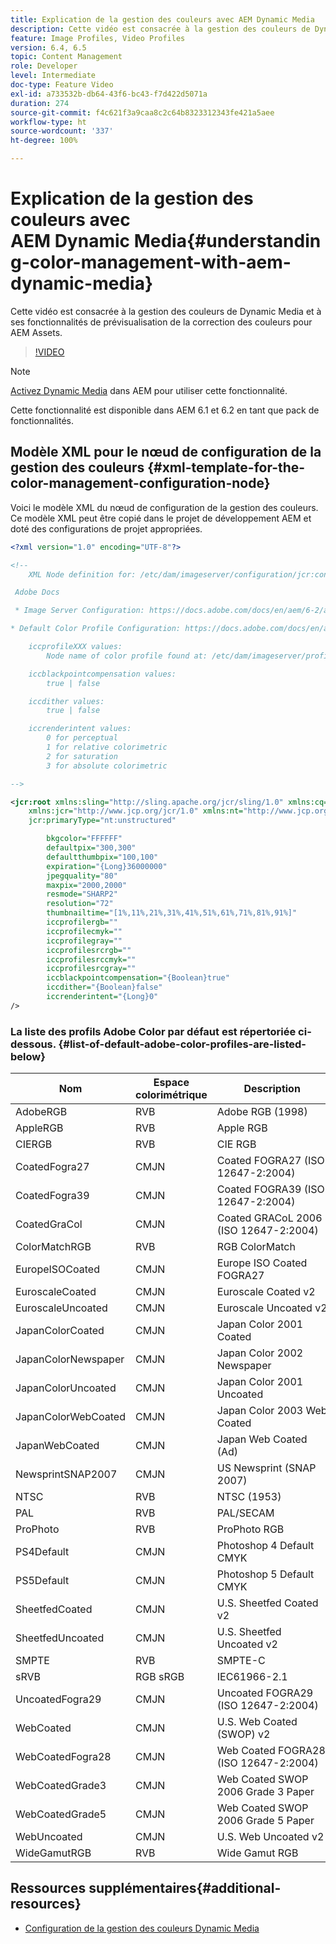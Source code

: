 ```yaml
---
title: Explication de la gestion des couleurs avec AEM Dynamic Media
description: Cette vidéo est consacrée à la gestion des couleurs de Dynamic Media et à ses fonctionnalités de prévisualisation de la correction des couleurs pour AEM Assets.
feature: Image Profiles, Video Profiles
version: 6.4, 6.5
topic: Content Management
role: Developer
level: Intermediate
doc-type: Feature Video
exl-id: a733532b-db64-43f6-bc43-f7d422d5071a
duration: 274
source-git-commit: f4c621f3a9caa8c2c64b8323312343fe421a5aee
workflow-type: ht
source-wordcount: '337'
ht-degree: 100%

---
```


# Explication de la gestion des couleurs avec AEM Dynamic Media{#understanding-color-management-with-aem-dynamic-media}

Cette vidéo est consacrée à la gestion des couleurs de Dynamic Media et à ses fonctionnalités de prévisualisation de la correction des couleurs pour AEM Assets.

>[!VIDEO](https://video.tv.adobe.com/v/16792?quality=12&learn=on)

>[!NOTE]
>
>[Activez Dynamic Media](https://experienceleague.adobe.com/docs/experience-manager-release-information/aem-release-updates/previous-updates/aem-previous-versions.html?lang=fr) dans AEM pour utiliser cette fonctionnalité.

Cette fonctionnalité est disponible dans AEM 6.1 et 6.2 en tant que pack de fonctionnalités.

## Modèle XML pour le nœud de configuration de la gestion des couleurs {#xml-template-for-the-color-management-configuration-node}

Voici le modèle XML du nœud de configuration de la gestion des couleurs. Ce modèle XML peut être copié dans le projet de développement AEM et doté des configurations de projet appropriées.

```xml
<?xml version="1.0" encoding="UTF-8"?>

<!--
    XML Node definition for: /etc/dam/imageserver/configuration/jcr:content/settings

 Adobe Docs

 * Image Server Configuration: https://docs.adobe.com/docs/en/aem/6-2/administer/content/dynamic-media/config-dynamic.html#Configuring%20Dynamic%20Media%20Image%20Settings

* Default Color Profile Configuration: https://docs.adobe.com/docs/en/aem/6-1/administer/content/dynamic-media/config-dynamic.html#Configuring%20the%20default%20color%20profiles

    iccprofileXXX values:
        Node name of color profile found at: /etc/dam/imageserver/profiles

    iccblackpointcompensation values:
        true | false

    iccdither values:
        true | false

    iccrenderintent values:
        0 for perceptual
        1 for relative colorimetric
        2 for saturation
        3 for absolute colorimetric

-->

<jcr:root xmlns:sling="http://sling.apache.org/jcr/sling/1.0" xmlns:cq="http://www.day.com/jcr/cq/1.0"
    xmlns:jcr="http://www.jcp.org/jcr/1.0" xmlns:nt="http://www.jcp.org/jcr/nt/1.0"
    jcr:primaryType="nt:unstructured"

        bkgcolor="FFFFFF"
        defaultpix="300,300"
        defaultthumbpix="100,100"
        expiration="{Long}36000000"
        jpegquality="80"
        maxpix="2000,2000"
        resmode="SHARP2"
        resolution="72"
        thumbnailtime="[1%,11%,21%,31%,41%,51%,61%,71%,81%,91%]"
        iccprofilergb=""
        iccprofilecmyk=""
        iccprofilegray=""
        iccprofilesrcrgb=""
        iccprofilesrccmyk=""
        iccprofilesrcgray=""
        iccblackpointcompensation="{Boolean}true"
        iccdither="{Boolean}false"
        iccrenderintent="{Long}0"
/>
```

### La liste des profils Adobe Color par défaut est répertoriée ci-dessous. {#list-of-default-adobe-color-profiles-are-listed-below}

| Nom | Espace colorimétrique | Description |
| ------------------- | ---------- | ------------------------------------- |
| AdobeRGB | RVB | Adobe RGB (1998) |
| AppleRGB | RVB | Apple RGB |
| CIERGB | RVB | CIE RGB |
| CoatedFogra27 | CMJN | Coated FOGRA27 (ISO 12647-2:2004) |
| CoatedFogra39 | CMJN | Coated FOGRA39 (ISO 12647-2:2004) |
| CoatedGraCol | CMJN | Coated GRACoL 2006 (ISO 12647-2:2004) |
| ColorMatchRGB | RVB | RGB ColorMatch |
| EuropeISOCoated | CMJN | Europe ISO Coated FOGRA27 |
| EuroscaleCoated | CMJN | Euroscale Coated v2 |
| EuroscaleUncoated | CMJN | Euroscale Uncoated v2 |
| JapanColorCoated | CMJN | Japan Color 2001 Coated |
| JapanColorNewspaper | CMJN | Japan Color 2002 Newspaper |
| JapanColorUncoated | CMJN | Japan Color 2001 Uncoated |
| JapanColorWebCoated | CMJN | Japan Color 2003 Web Coated |
| JapanWebCoated | CMJN | Japan Web Coated (Ad) |
| NewsprintSNAP2007 | CMJN | US Newsprint (SNAP 2007) |
| NTSC | RVB | NTSC (1953) |
| PAL | RVB | PAL/SECAM |
| ProPhoto | RVB | ProPhoto RGB |
| PS4Default | CMJN | Photoshop 4 Default CMYK |
| PS5Default | CMJN | Photoshop 5 Default CMYK |
| SheetfedCoated | CMJN | U.S. Sheetfed Coated v2 |
| SheetfedUncoated | CMJN | U.S. Sheetfed Uncoated v2 |
| SMPTE | RVB | SMPTE-C |
| sRVB | RGB sRGB | IEC61966-2.1 |
| UncoatedFogra29 | CMJN | Uncoated FOGRA29 (ISO 12647-2:2004) |
| WebCoated | CMJN | U.S. Web Coated (SWOP) v2 |
| WebCoatedFogra28 | CMJN | Web Coated FOGRA28 (ISO 12647-2:2004) |
| WebCoatedGrade3 | CMJN | Web Coated SWOP 2006 Grade 3 Paper |
| WebCoatedGrade5 | CMJN | Web Coated SWOP 2006 Grade 5 Paper |
| WebUncoated | CMJN | U.S. Web Uncoated v2 |
| WideGamutRGB | RVB | Wide Gamut RGB |

## Ressources supplémentaires{#additional-resources}

* [Configuration de la gestion des couleurs Dynamic Media](https://helpx.adobe.com/fr/experience-manager/6-5/assets/using/config-dynamic.html#ConfiguringDynamicMediaColorManagement)
